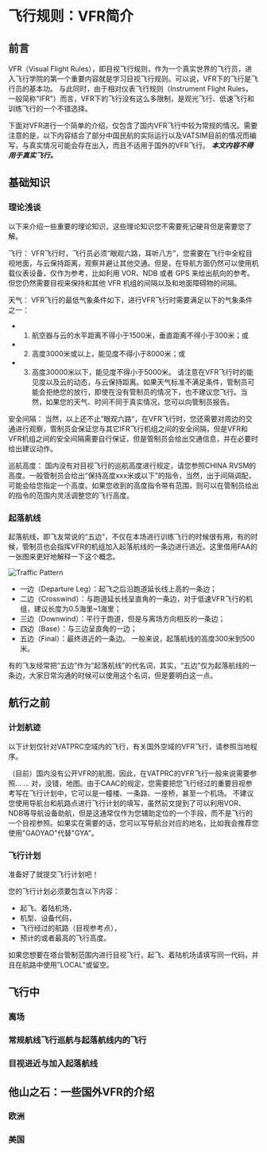 # 飞行规则：VFR简介

## 前言

VFR（Visual Flight Rules），即目视飞行规则，作为一个真实世界的飞行员，进入飞行学院的第一个重要内容就是学习目视飞行规则。可以说，VFR下的飞行是飞行员的基本功。
与此同时，由于相对仪表飞行规则（Instrument Flight Rules，一般简称"IFR"）而言，VFR下的飞行没有这么多限制，是观光飞行、低速飞行和训练飞行的一个不错选择。

下面对VFR进行一个简单的介绍，仅包含了国内VFR飞行中较为常规的情况。需要注意的是，以下内容结合了部分中国民航的实际运行以及VATSIM目前的情况而编写，与真实情况可能会存在出入，而且不适用于国外的VFR飞行。
***本文内容不得用于真实飞行。***

## 基础知识
### 理论浅谈

以下来介绍一些重要的理论知识，这些理论知识您不需要死记硬背但是需要您了解。

飞行： VFR飞行时，飞行员必须“眼观六路，耳听八方”，您需要在飞行中全程目视地面，与云保持距离，观察并避让其他交通。但是，在导航方面仍然可以使用机载仪表设备，仅作为参考，比如利用 VOR、NDB 或者 GPS 来给出航向的参考。但您仍然需要目视来保持和其他 VFR 机组的间隔以及和地面障碍物的间隔。

天气： VFR飞行的最低气象条件如下，进行VFR飞行时需要满足以下的气象条件之一：
+ 1. 航空器与云的水平距离不得小于1500米，垂直距离不得小于300米；或
+ 2. 高度3000米或以上，能见度不得小于8000米；或
+ 3. 高度30000米以下，能见度不得小于5000米。
请注意在VFR飞行时的能见度以及云的动态，与云保持距离。如果天气标准不满足条件，管制员可能会拒绝您的放行，即使在没有管制员的情况下，也不建议您飞行。当然，如果您的天气、时间不同于真实情况，您可以向管制员报告。

安全间隔： 当然，以上还不止”眼观六路“，在VFR飞行时，您还需要对周边的交通进行观察，管制员会保证您与其它IFR飞行机组之间的安全间隔，但是VFR和VFR机组之间的安全间隔需要自行保证，但是管制员会给出交通信息，并在必要时给出建议动作。

巡航高度： 国内没有对目视飞行的巡航高度进行规定，请您参照CHINA RVSM的高度。一般管制员会给出“保持高度xxx米或以下”的指令，当然，出于间隔调配，可能会给您指定一个高度。如果您收到的高度指令带有范围，则可以在管制员给出的指令的范围内灵活调整您的飞行高度。

### 起落航线

起落航线，即飞友常说的“五边”，不仅在本场进行训练飞行的时候很有用，有的时候，管制员也会指挥VFR的机组加入起落航线的一条边进行进近。这里借用FAA的一张图来更好地解释一下这个概念。

![Traffic Pattern](https://github.com/websterzh/vatprc-wiki/blob/flightrule-VFR/FlightRules/tfcpat.png)

+ 一边（Departure Leg）：起飞之后沿跑道延长线上高的一条边；
+ 二边（Crosswind）：与跑道延长线呈直角的一条边，对于低速VFR飞行的机组，建议长度为0.5海里~1海里；
+ 三边（Downwind）：平行于跑道，但是与离场方向相反的一条边；
+ 四边（Base）：与三边呈直角的一边；
+ 五边（Final）：最终进近的一条边。
一般来说，起落航线的高度300米到500米。

有的飞友经常把“五边”作为“起落航线”的代名词，其实，“五边”仅为起落航线的一条边，大家日常沟通的时候可以使用这个名词，但是要明白这一点。

## 航行之前
### 计划航迹

以下计划仅针对VATPRC空域内的飞行，有关国外空域的VFR飞行，请参照当地程序。

（目前）国内没有公开VFR的航图，因此，在VATPRC的VFR飞行一般来说需要参照... ...
对，没错，地图。由于CAAC的规定，您需要把您飞行经过的重要目视参考写在飞行计划中，它可以是一幢楼、一条路、一座桥，甚至一个机场。
不建议您使用导航台和航路点进行飞行计划的填写，虽然前文提到了可以利用VOR、NDB等导航设备助航，但是这通常仅作为您辅助定位的一个手段，而不是飞行的一个目视参照。如果实在需要的话，您可以写导航台对应的地名，比如我会推荐您使用"GAOYAO"代替"GYA"。

### 飞行计划
准备好了就提交飞行计划吧！

您的飞行计划必须要包含以下内容：
+ 起飞、着陆机场，
+ 机型、设备代码，
+ 飞行经过的航路（目视参考点），
+ 预计的或者最高的飞行高度。

如果您想要在塔台管制范围内进行目视飞行，起飞、着陆机场请填写同一代码，并且在航路中使用"LOCAL"或留空。

## 飞行中
### 离场
### 常规航线飞行巡航与起落航线内的飞行
### 目视进近与加入起落航线

## 他山之石：一些国外VFR的介绍
### 欧洲
### 美国
